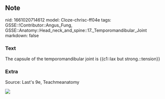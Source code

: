 ## Note
nid: 1661020714612
model: Cloze-chrisc-ff04e
tags: GSSE::!Contributor::Angus_Fung, GSSE::Anatomy::Head_neck_and_spine::17._Temporomandibular_Joint
markdown: false

### Text
The capsule of the temporomandibular joint is {{c1::lax but strong.::tension}}

### Extra
Source: Last's 9e, Teachmeanatomy
<div><img src=
"boney-surfaces-of-the-temporomandibular-joint.jpg"></div>
